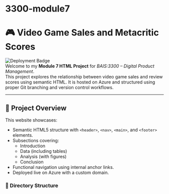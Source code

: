 # 3300-module7
# 🎮 Video Game Sales and Metacritic Scores

![Deployment Badge](https://img.shields.io/badge/Deployed-Azure-blue.svg)  
Welcome to my **Module 7 HTML Project** for _BAIS:3300 – Digital Product Management_.  
This project explores the relationship between video game sales and review scores using semantic HTML. It is hosted on Azure and structured using proper Git branching and version control workflows.

---

## 📄 Project Overview

This website showcases:

- Semantic HTML5 structure with `<header>`, `<nav>`, `<main>`, and `<footer>` elements.
- Subsections covering:
  - Introduction
  - Data (including tables)
  - Analysis (with figures)
  - Conclusion
- Functional navigation using internal anchor links.
- Deployed live on Azure with a custom domain.

### 📁 Directory Structure
